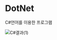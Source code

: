 # DotNet
C#언어를 이용한 프로그램<br>

![C#결과(1)](https://user-images.githubusercontent.com/80152442/192573902-fee75a03-ff19-4a7f-8896-2d37c30ced1d.PNG)
